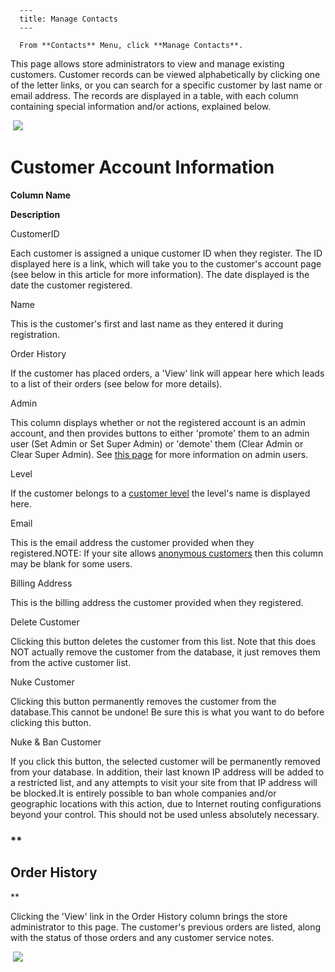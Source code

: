 
      ---
      title: Manage Contacts
      ---

      From **Contacts** Menu, click **Manage Contacts**.  
  
This page allows store administrators to view and manage existing customers. Customer records can be viewed alphabetically by clicking one of the letter links, or you can search for a specific customer by last name or email address. The records are displayed in a table, with each column containing special information and/or actions, explained below.  
  

 ![](images/1415402841451.png)

  

Customer Account Information
============================

**Column Name**

**Description**

CustomerID

Each customer is assigned a unique customer ID when they register. The ID displayed here is a link, which will take you to the customer's account page (see below in this article for more information). The date displayed is the date the customer registered.

Name

This is the customer's first and last name as they entered it during registration.

Order History

If the customer has placed orders, a 'View' link will appear here which leads to a list of their orders (see below for more details).

Admin

This column displays whether or not the registered account is an admin account, and then provides buttons to either 'promote' them to an admin user (Set Admin or Set Super Admin) or 'demote' them (Clear Admin or Clear Super Admin). See [this page](default.aspx?pageid=manage_admin_users) for more information on admin users.

Level

If the customer belongs to a [customer level](default.aspx?pageid=customer_levels) the level's name is displayed here.

Email

This is the email address the customer provided when they registered.NOTE: If your site allows [anonymous customers](default.aspx?pageid=anonymous_customers) then this column may be blank for some users.

Billing Address

This is the billing address the customer provided when they registered.

Delete Customer

Clicking this button deletes the customer from this list. Note that this does NOT actually remove the customer from the database, it just removes them from the active customer list.

Nuke Customer

Clicking this button permanently removes the customer from the database.This cannot be undone! Be sure this is what you want to do before clicking this button.

Nuke & Ban Customer

If you click this button, the selected customer will be permanently removed from your database. In addition, their last known IP address will be added to a restricted list, and any attempts to visit your site from that IP address will be blocked.It is entirely possible to ban whole companies and/or geographic locations with this action, due to Internet routing configurations beyond your control. This should not be used unless absolutely necessary.

### **

Order History
-------------

**

Clicking the 'View' link in the Order History column brings the store administrator to this page. The customer's previous orders are listed, along with the status of those orders and any customer service notes.  
  
 ![](images/1415403192716.png)
      